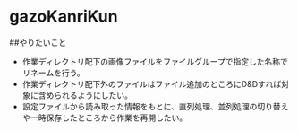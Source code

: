# gazoKanriKun
##やりたいこと
- 作業ディレクトリ配下の画像ファイルをファイルグループで指定した名称でリネームを行う。
- 作業ディレクトリ配下外のファイルはファイル追加のところにD&Dすれば対象に含められるようにしたい。
- 設定ファイルから読み取った情報をもとに、直列処理、並列処理の切り替えや一時保存したところから作業を再開したい。